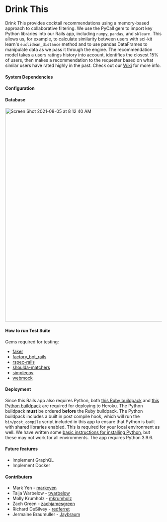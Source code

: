 # Drink This
<!-- logo here -->
<!-- badges here -->
<!-- badges for last commit, commit activity, state of the build, dependencies up to date -->
Drink This provides cocktail recommendations using a memory-based approach to collaborative filtering. We use the PyCall gem to import key Python libraries into our Rails app, including `numpy`, `pandas`, and `sklearn`. This allows us, for example, to calculate similarity between users with sci-kit learn's `euclidean_distance` method and to use pandas DataFrames to manipulate data as we pass it through the engine. The recommendation model takes a users ratings history into account, identifies the closest 15% of users, then makes a recommendation to the requester based on what similar users have rated highly in the past.
Check out our [Wiki](https://github.com/drink-this/drink-this-backend/wiki) for more info.
<!-- features, example of the ML code, link to demo vid, link to wiki homepage -->

#### System Dependencies
<!-- list of packages/gems etc that are used, link to wiki for this? -->

#### Configuration
<!-- cli to get project running, potentially file descriptions, maybe just link to wiki -->

#### Database
<img width="685" alt="Screen Shot 2021-08-05 at 8 12 40 AM" src="https://user-images.githubusercontent.com/10294841/128374788-a88a6835-a76b-44f1-9a8a-91c2dc9c3f11.png">
<!-- also explain dataset? -->

#### How to run Test Suite
<!-- link to wiki -->
Gems required for testing:
- [faker](https://github.com/faker-ruby/faker)
- [factory_bot_rails](https://github.com/thoughtbot/factory_bot_rails)
- [rspec-rails](https://github.com/rspec/rspec-rails)
- [shoulda-matchers](https://github.com/thoughtbot/shoulda-matchers)
- [simplecov](https://github.com/simplecov-ruby/simplecov)
- [webmock](https://github.com/bblimke/webmock)

  

#### Deployment
<!-- touch on the sadness that is ruby+python -->
Since this Rails app also requires Python, both [this Ruby buildpack](https://elements.heroku.com/buildpacks/heroku/heroku-buildpack-ruby) and [this Python buildpack](https://elements.heroku.com/buildpacks/heroku/heroku-buildpack-python) are required for deploying to Heroku. The Python buildpack **must** be ordered **before** the Ruby buildpack. The Python buildpack includes a built in post compile hook, which will run the `bin/post_compile` script included in this app to ensure that Python is built with shared libraries enabled. This is required for your local environment as well. We have written some [basic instructions for installing Python](https://github.com/drink-this/drink-this-backend/wiki/Python-pyenv-Installation), but these may not work for all environments. The app requires Python 3.9.6.

#### Future features
- Implement GraphQL
- Implement Docker

#### Contributers
<!-- each of us with links to github and linked in profiles -->
  * Mark Yen - [markcyen](https://github.com/markcyen)
  * Taija Warbelow - [twarbelow](https://github.com/twarbelow)
  * Molly Krumholz - [mkrumholz](https://github.com/mkrumholz)
  * Zach Green - [zachjamesgreen](https://github.com/zachjamesgreen)
  * Richard DeSilvey - [redferret](https://github.com/redferret)
  * Jermaine Braumuller - [Jaybraum](https://github.com/Jaybraum)
